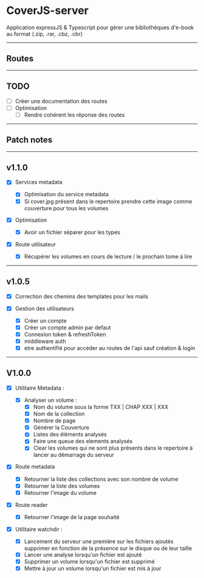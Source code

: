 # CoverJS-server

Application expressJS & Typescript pour gérer une bibliothèques
d'e-book au format (.zip, .rar, .cbz, .cbr)

---

## Routes

---

## TODO

-   [ ] Créer une documentation des routes
-   [ ] Optimisation
    -   [ ] Rendre cohérent les réponse des routes

---

## Patch notes

---

## v1.1.0

-   [x] Services metadata

    -   [x] Optimisation du service metadata
    -   [x] Si cover.jpg présent dans le repertoire prendre cette image comme couverture pour tous les volumes

-   [x] Optimisation
    -   [x] Avoir un fichier séparer pour les types
-   [x] Route utilisateur
    -   [x] Récupérer les volumes en cours de lecture / le prochain tome à lire

---

## v1.0.5

-   [x] Correction des chemins des templates pour les mails

-   [x] Gestion des utilisateurs
    -   [x] Créer un compte
    -   [x] Créer un compte admin par defaut
    -   [x] Connexion token & refreshToken
    -   [x] middleware auth
    -   [x] etre authentifié pour accéder au routes de l'api sauf création & login

---

## V1.0.0

-   [x] Utilitaire Metadata :

    -   [x] Analyser un volume :
        -   [x] Nom du volume sous la forme TXX | CHAP XXX | XXX
        -   [x] Nom de la collection
        -   [x] Nombre de page
        -   [x] Générer la Couverture
        -   [x] Listes des éléments analysés
        -   [x] Faire une queue des elements analysés
        -   [x] Clear les volumes qui ne sont plus présents dans le repertoire à lancer au démarrage du serveur

-   [x] Route metadata

    -   [x] Retourner la liste des collections avec son nombre de volume
    -   [x] Retourner la liste des volumes
    -   [x] Retourner l'image du volume

-   [x] Route reader

    -   [x] Retourner l'image de la page souhaité

-   [x] Utilitaire watchdir :
    -   [x] Lancement du serveur une première sur les fichiers ajoutés
            supprimer en fonction de la présence sur le disque ou de leur taille
    -   [x] Lancer une analyse lorsqu'un fichier est ajouté
    -   [x] Supprimer un volume lorsqu'un fichier est supprimé
    -   [x] Mettre à jour un volume lorsqu'un fichier est mis à jour

